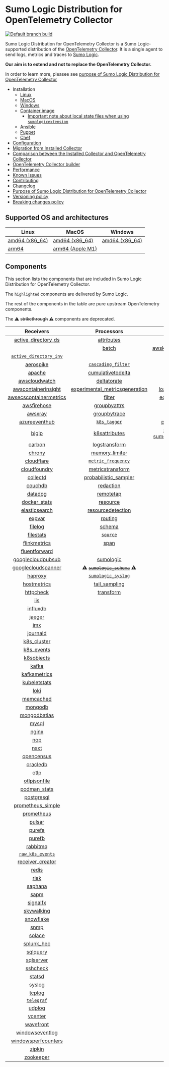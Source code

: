 # Sumo Logic Distribution for OpenTelemetry Collector

[![Default branch build](https://github.com/SumoLogic/sumologic-otel-collector/actions/workflows/dev_builds.yml/badge.svg)](https://github.com/SumoLogic/sumologic-otel-collector/actions/workflows/dev_builds.yml)

Sumo Logic Distribution for OpenTelemetry Collector is a Sumo Logic-supported distribution of the [OpenTelemetry Collector][otc_link].
It is a single agent to send logs, metrics and traces to [Sumo Logic][sumologic].

**Our aim is to extend and not to replace the OpenTelemetry Collector.**

In order to learn more, pleasee see [purpose of Sumo Logic Distribution for OpenTelemetry Collector][purpose]

[otc_link]: https://github.com/open-telemetry/opentelemetry-collector
[sumologic]: https://www.sumologic.com

- Installation
  - [Linux][linux_installation]
  - [MacOS][macos_installation]
  - [Windows][windows_installation]
  - [Container image](/docs/installation.md#container-image)
    - [Important note about local state files when using `sumologicextension`](/docs/installation.md#important-note-about-local-state-files-when-using-sumologicextension)
  - [Ansible](/docs/installation.md#ansible)
  - [Puppet](/docs/installation.md#puppet)
  - [Chef](/docs/installation.md#chef)
- [Configuration](docs/configuration.md)
- [Migration from Installed Collector](docs/migration.md)
- [Comparison between the Installed Collector and OpenTelemetry Collector](docs/comparison.md)
- [OpenTelemetry Collector builder](./otelcolbuilder/README.md)
- [Performance]
- [Known Issues][known issues]
- [Contributing](./CONTRIBUTING.md)
- [Changelog](./CHANGELOG.md)
- [Purpose of Sumo Logic Distribution for OpenTelemetry Collector][purpose]
- [Versioning policy][versioning]
- [Breaking changes policy][breaking]

[linux_installation]: https://help.sumologic.com/docs/send-data/opentelemetry-collector/install-collector-linux/
[macos_installation]: https://help.sumologic.com/docs/send-data/opentelemetry-collector/install-collector-macos/
[windows_installation]: https://help.sumologic.com/docs/send-data/opentelemetry-collector/install-collector-windows/
[performance]: https://help.sumologic.com/docs/send-data/opentelemetry-collector/#performance
[known issues]: https://help.sumologic.com/docs/send-data/opentelemetry-collector/troubleshooting-faq/#known-issues
[purpose]: https://help.sumologic.com/docs/send-data/opentelemetry-collector/sumo-logic-opentelemetry-vs-opentelemetry-upstream-relationship/
[versioning]: https://help.sumologic.com/docs/send-data/opentelemetry-collector/sumo-logic-opentelemetry-vs-opentelemetry-upstream-relationship/#versioning-policy
[breaking]: https://help.sumologic.com/docs/send-data/opentelemetry-collector/sumo-logic-opentelemetry-vs-opentelemetry-upstream-relationship/#versioning-policy

## Supported OS and architectures

| Linux                         | MacOS                         | Windows                     |
| ----------------------------- | ----------------------------- | --------------------------- |
| [amd64 (x86_64)][linux_amd64] | [amd64 (x86_64)][mac_amd64]   | [amd64 (x86_64)][win_amd64] |
| [arm64][linux_arm64]          | [arm64 (Apple M1)][mac_arm64] |                             |

[linux_amd64]: ./docs/installation.md#linux-on-amd64-x86-64
[linux_arm64]: ./docs/installation.md#linux-on-arm64
[mac_amd64]: ./docs/installation.md#macos-on-amd64-x86-64
[mac_arm64]: ./docs/installation.md#macos-on-arm64-apple-m1-x86-64
[win_amd64]: ./docs/installation.md#windows

## Components

This section lists the components that are included in Sumo Logic Distribution for OpenTelemetry Collector.

The `highlighted` components are delivered by Sumo Logic.

The rest of the components in the table are pure upstream OpenTelemetry components.

The ⚠️ ~~strikethrough~~ ⚠️ components are deprecated.

|                        Receivers                         |                          Processors                          |               Exporters                |                  Extensions                  |             Connectors              |
| :------------------------------------------------------: | :----------------------------------------------------------: | :------------------------------------: | :------------------------------------------: | :---------------------------------: |
|     [active_directory_ds][activedirectorydsreceiver]     |              [attributes][attributesprocessor]               |         [awss3][awss3exporter]         |       [asapclient][asapauthextension]        |     [forward][forwardconnector]     |
|          |                   [batch][batchprocessor]                    | [awskinesisexporter][awskinesisexporter]                                       |                                              |                                     |
|   [`active_directory_inv`][activedirectoryinvreceiver]   |                                                              |        [carbon][carbonexporter]        |             [awsproxy][awsproxy]             |       [count][countconnector]       |
|              [aerospike][aerospikereceiver]              |        [`cascading_filter`][cascadingfilterprocessor]        |         [debug][debugexporter]         |       [basicauth][basicauthextension]        |  [exceptions][exceptionsconnector]  |
|                 [apache][apachereceiver]                 |       [cumulativetodelta][cumulativetodeltaprocessor]        |          [file][fileexporter]          | [bearertokenauth][bearertokenauthextension]  |    [failover][failoverconnector]    |
|          [awscloudwatch][awscloudwatchreceiver]          |             [deltatorate][deltatorateprocessor]              |         [kafka][kafkaexporter]         |           [db_storage][dbstorage]            |  [roundrobin][roundrobinconnector]  |
|    [awscontainerinsight][awscontainerinsightreceiver]    | [experimental_metricsgeneration][metricsgenerationprocessor] | [loadbalancing][loadbalancingexporter] |      [docker_observer][dockerobserver]       |     [routing][routingconnector]     |
| [awsecscontainermetrics][awsecscontainermetricsreceiver] |                  [filter][filterprocessor]                   |      [ecs_observer][ecsobserver]       |    [servicegraph][servicegraphconnector]     |                                     |
|            [awsfirehose][awsfirehosereceiver]            |            [groupbyattrs][groupbyattrsprocessor]             |          [otlp][otlpexporter]          |     [ecs_task_observer][ecstaskobserver]     | [spanmetrics][spanmetricsconnector] |
|                [awsxray][awsxrayreceiver]                |            [groupbytrace][groupbytraceprocessor]             |      [otlphttp][otlphttpexporter]      |         [file_storage][filestorage]          |                                     |
|          [azureeventhub][azureeventhubreceiver]          |                 [`k8s_tagger`][k8sprocessor]                 |    [prometheus][prometheusexporter]    |   [headerssetter][headerssetterextension]    |                                     |
|                  [bigip][bigipreceiver]                  |           [k8sattributes][k8sattributesprocessor]            |    [sumologic] [sumologicexporter]     |     [health_check][healthcheckextension]     |                                     |
|                 [carbon][carbonreceiver]                 |           [logstransform][logstransformprocessor]            |        [syslog][syslogexporter]        |        [host_observer][hostobserver]         |                                     |
|                 [chrony][chronyreceiver]                 |           [memory_limiter][memorylimiterprocessor]           |           [nop][nopexporter]           |       [http_forwarder][httpforwarder]        |                                     |
|             [cloudflare][cloudflarereceiver]             |        [`metric_frequency`][metricfrequencyprocessor]        |                                        | [jaegerremotesampling][jaegerremotesampling] |                                     |
|           [cloudfoundry][cloudfoundryreceiver]           |        [metricstransform][metricstransformprocessor]         |                                        |         [k8s_observer][k8sobserver]          |                                     |
|               [collectd][collectdreceiver]               |    [probabilistic_sampler][probabilisticsamplerprocessor]    |                                        |                                              |                                     |
|                [couchdb][couchdbreceiver]                |               [redaction][redactionprocessor]                |                                        |  [oauth2client][oauth2clientauthextension]   |                                     |
|                [datadog][datadogreceiver]                |               [remotetap][remotetapprocessor]                |                                        |          [oidc][oidcauthextension]           |                                     |
|           [docker_stats][dockerstatsreceiver]            |                [resource][resourceprocessor]                 |                                        |           [pprof][pprofextension]            |                                     |
|          [elasticsearch][elasticsearchreceiver]          |       [resourcedetection][resourcedetectionprocessor]        |                                        |       [sigv4auth][sigv4authextension]        |                                     |
|                 [expvar][expvarreceiver]                 |                 [routing][routingprocessor]                  |                                        |      [`sumologic`][sumologicextension]       |                                     |
|                [filelog][filelogreceiver]                |                  [schema][schemaprocessor]                   |                                        |          [zpages][zpagesextension]           |                                     |
|              [filestats][filestatsreceiver]              |                 [`source`][sourceprocessor]                  |                                        |                                              |                                     |
|           [flinkmetrics][flinkmetricsreceiver]           |                    [span][spanprocessor]                     |                                        |                                              |                                     |
|          [fluentforward][fluentforwardreceiver]          |                                                              |                                        |                                              |                                     |
|      [googlecloudpubsub][googlecloudpubsubreceiver]      |               [sumologic][sumologicprocessor]                |                                        |                                              |                                     |
|     [googlecloudspanner][googlecloudspannerreceiver]     |   ⚠️ ~~[`sumologic_schema`][sumologicschemaprocessor]~~ ⚠️   |                                        |                                              |                                     |
|                [haproxy][haproxyreceiver]                |        [`sumologic_syslog`][sumologicsyslogprocessor]        |                                        |                                              |                                     |
|            [hostmetrics][hostmetricsreceiver]            |            [tail_sampling][tailsamplingprocessor]            |                                        |                                              |                                     |
|              [httpcheck][httpcheckreceiver]              |               [transform][transformprocessor]                |                                        |                                              |                                     |
|                    [iis][iisreceiver]                    |                                                              |                                        |                                              |                                     |
|               [influxdb][influxdbreceiver]               |                                                              |                                        |                                              |                                     |
|                 [jaeger][jaegerreceiver]                 |                                                              |                                        |                                              |                                     |
|                    [jmx][jmxreceiver]                    |                                                              |                                        |                                              |                                     |
|               [journald][journaldreceiver]               |                                                              |                                        |                                              |                                     |
|            [k8s_cluster][k8sclusterreceiver]             |                                                              |                                        |                                              |                                     |
|             [k8s_events][k8seventsreceiver]              |                                                              |                                        |                                              |                                     |
|             [k8sobjects][k8sobjectsreceiver]             |                                                              |                                        |                                              |                                     |
|                  [kafka][kafkareceiver]                  |                                                              |                                        |                                              |                                     |
|           [kafkametrics][kafkametricsreceiver]           |                                                              |                                        |                                              |                                     |
|           [kubeletstats][kubeletstatsreceiver]           |                                                              |                                        |                                              |                                     |
|                   [loki][lokireceiver]                   |                                                              |                                        |                                              |                                     |
|              [memcached][memcachedreceiver]              |                                                              |                                        |                                              |                                     |
|                [mongodb][mongodbreceiver]                |                                                              |                                        |                                              |                                     |
|           [mongodbatlas][mongodbatlasreceiver]           |                                                              |                                        |                                              |                                     |
|                  [mysql][mysqlreceiver]                  |                                                              |                                        |                                              |                                     |
|                  [nginx][nginxreceiver]                  |                                                              |                                        |                                              |                                     |
|                    [nop][nopreceiver]                    |                                                              |                                        |                                              |                                     |
|                   [nsxt][nsxtreceiver]                   |                                                              |                                        |                                              |                                     |
|             [opencensus][opencensusreceiver]             |                                                              |                                        |                                              |                                     |
|               [oracledb][oracledbreceiver]               |                                                              |                                        |                                              |                                     |
|                   [otlp][otlpreceiver]                   |                                                              |                                        |                                              |                                     |
|           [otlpjsonfile][otlpjsonfilereceiver]           |                                                              |                                        |                                              |                                     |
|              [podman_stats][podmanreceiver]              |                                                              |                                        |                                              |                                     |
|             [postgresql][postgresqlreceiver]             |                                                              |                                        |                                              |                                     |
|      [prometheus_simple][simpleprometheusreceiver]       |                                                              |                                        |                                              |                                     |
|             [prometheus][prometheusreceiver]             |                                                              |                                        |                                              |                                     |
|                 [pulsar][pulsarreceiver]                 |                                                              |                                        |                                              |                                     |
|                 [purefa][purefareceiver]                 |                                                              |                                        |                                              |                                     |
|                 [purefb][purefbreceiver]                 |                                                              |                                        |                                              |                                     |
|               [rabbitmq][rabbitmqreceiver]               |                                                              |                                        |                                              |                                     |
|         [`raw_k8s_events`][rawk8seventsreceiver]         |                                                              |                                        |                                              |                                     |
|           [receiver_creator][receivercreator]            |                                                              |                                        |                                              |                                     |
|                  [redis][redisreceiver]                  |                                                              |                                        |                                              |                                     |
|                   [riak][riakreceiver]                   |                                                              |                                        |                                              |                                     |
|                [saphana][saphanareceiver]                |                                                              |                                        |                                              |                                     |
|                   [sapm][sapmreceiver]                   |                                                              |                                        |                                              |                                     |
|               [signalfx][signalfxreceiver]               |                                                              |                                        |                                              |                                     |
|             [skywalking][skywalkingreceiver]             |                                                              |                                        |                                              |                                     |
|              [snowflake][snowflakereceiver]              |                                                              |                                        |                                              |                                     |
|                   [snmp][snmpreceiver]                   |                                                              |                                        |                                              |                                     |
|                 [solace][solacereceiver]                 |                                                              |                                        |                                              |                                     |
|             [splunk_hec][splunkhecreceiver]              |                                                              |                                        |                                              |                                     |
|               [sqlquery][sqlqueryreceiver]               |                                                              |                                        |                                              |                                     |
|              [sqlserver][sqlserverreceiver]              |                                                              |                                        |                                              |                                     |
|               [sshcheck][sshcheckreceiver]               |                                                              |                                        |                                              |                                     |
|                 [statsd][statsdreceiver]                 |                                                              |                                        |                                              |                                     |
|                 [syslog][syslogreceiver]                 |                                                              |                                        |                                              |                                     |
|                 [tcplog][tcplogreceiver]                 |                                                              |                                        |                                              |                                     |
|              [`telegraf`][telegrafreceiver]              |                                                              |                                        |                                              |                                     |
|                 [udplog][udplogreceiver]                 |                                                              |                                        |                                              |                                     |
|                [vcenter][vcenterreceiver]                |                                                              |                                        |                                              |                                     |
|              [wavefront][wavefrontreceiver]              |                                                              |                                        |                                              |                                     |
|        [windowseventlog][windowseventlogreceiver]        |                                                              |                                        |                                              |                                     |
|    [windowsperfcounters][windowsperfcountersreceiver]    |                                                              |                                        |                                              |                                     |
|                 [zipkin][zipkinreceiver]                 |                                                              |                                        |                                              |                                     |
|              [zookeeper][zookeeperreceiver]              |                                                              |                                        |                                              |                                     |

[activedirectorydsreceiver]: https://github.com/open-telemetry/opentelemetry-collector-contrib/tree/v0.114.0/receiver/activedirectorydsreceiver
[activedirectoryinvreceiver]: ./pkg/receiver/activedirectoryinvreceiver
[aerospikereceiver]: https://github.com/open-telemetry/opentelemetry-collector-contrib/tree/v0.114.0/receiver/aerospikereceiver
[apachereceiver]: https://github.com/open-telemetry/opentelemetry-collector-contrib/tree/v0.114.0/receiver/apachereceiver
[awscloudwatchreceiver]: https://github.com/open-telemetry/opentelemetry-collector-contrib/tree/v0.114.0/receiver/awscloudwatchreceiver
[awscontainerinsightreceiver]: https://github.com/open-telemetry/opentelemetry-collector-contrib/tree/v0.114.0/receiver/awscontainerinsightreceiver
[awsecscontainermetricsreceiver]: https://github.com/open-telemetry/opentelemetry-collector-contrib/tree/v0.114.0/receiver/awsecscontainermetricsreceiver
[awsfirehosereceiver]: https://github.com/open-telemetry/opentelemetry-collector-contrib/tree/v0.114.0/receiver/awsfirehosereceiver
[awsxrayreceiver]: https://github.com/open-telemetry/opentelemetry-collector-contrib/tree/v0.114.0/receiver/awsxrayreceiver
[azureeventhubreceiver]: https://github.com/open-telemetry/opentelemetry-collector-contrib/tree/v0.114.0/receiver/azureeventhubreceiver
[bigipreceiver]: https://github.com/open-telemetry/opentelemetry-collector-contrib/tree/v0.114.0/receiver/bigipreceiver
[carbonreceiver]: https://github.com/open-telemetry/opentelemetry-collector-contrib/tree/v0.114.0/receiver/carbonreceiver
[chronyreceiver]: https://github.com/open-telemetry/opentelemetry-collector-contrib/tree/v0.114.0/receiver/chronyreceiver
[cloudfoundryreceiver]: https://github.com/open-telemetry/opentelemetry-collector-contrib/tree/v0.114.0/receiver/cloudfoundryreceiver
[cloudflarereceiver]: https://github.com/open-telemetry/opentelemetry-collector-contrib/tree/v0.114.0/receiver/cloudflarereceiver
[collectdreceiver]: https://github.com/open-telemetry/opentelemetry-collector-contrib/tree/v0.114.0/receiver/collectdreceiver
[couchdbreceiver]: https://github.com/open-telemetry/opentelemetry-collector-contrib/tree/v0.114.0/receiver/couchdbreceiver
[datadogreceiver]: https://github.com/open-telemetry/opentelemetry-collector-contrib/tree/v0.114.0/receiver/datadogreceiver
[dockerstatsreceiver]: https://github.com/open-telemetry/opentelemetry-collector-contrib/tree/v0.114.0/receiver/dockerstatsreceiver
[elasticsearchreceiver]: https://github.com/open-telemetry/opentelemetry-collector-contrib/tree/v0.114.0/receiver/elasticsearchreceiver
[expvarreceiver]: https://github.com/open-telemetry/opentelemetry-collector-contrib/tree/v0.114.0/receiver/expvarreceiver
[filelogreceiver]: https://github.com/open-telemetry/opentelemetry-collector-contrib/tree/v0.114.0/receiver/filelogreceiver
[filestatsreceiver]: https://github.com/open-telemetry/opentelemetry-collector-contrib/tree/v0.114.0/receiver/filestatsreceiver
[flinkmetricsreceiver]: https://github.com/open-telemetry/opentelemetry-collector-contrib/tree/v0.114.0/receiver/flinkmetricsreceiver
[fluentforwardreceiver]: https://github.com/open-telemetry/opentelemetry-collector-contrib/tree/v0.114.0/receiver/fluentforwardreceiver
[googlecloudpubsubreceiver]: https://github.com/open-telemetry/opentelemetry-collector-contrib/tree/v0.114.0/receiver/googlecloudpubsubreceiver
[googlecloudspannerreceiver]: https://github.com/open-telemetry/opentelemetry-collector-contrib/tree/v0.114.0/receiver/googlecloudspannerreceiver
[haproxyreceiver]: https://github.com/open-telemetry/opentelemetry-collector-contrib/tree/v0.114.0/receiver/haproxyreceiver
[hostmetricsreceiver]: https://github.com/open-telemetry/opentelemetry-collector-contrib/tree/v0.114.0/receiver/hostmetricsreceiver
[httpcheckreceiver]: https://github.com/open-telemetry/opentelemetry-collector-contrib/tree/v0.114.0/receiver/httpcheckreceiver
[iisreceiver]: https://github.com/open-telemetry/opentelemetry-collector-contrib/tree/v0.114.0/receiver/iisreceiver
[influxdbreceiver]: https://github.com/open-telemetry/opentelemetry-collector-contrib/tree/v0.114.0/receiver/influxdbreceiver
[jaegerreceiver]: https://github.com/open-telemetry/opentelemetry-collector-contrib/tree/v0.114.0/receiver/jaegerreceiver
[jmxreceiver]: https://github.com/open-telemetry/opentelemetry-collector-contrib/tree/v0.114.0/receiver/jmxreceiver
[journaldreceiver]: https://github.com/open-telemetry/opentelemetry-collector-contrib/tree/v0.114.0/receiver/journaldreceiver
[k8sclusterreceiver]: https://github.com/open-telemetry/opentelemetry-collector-contrib/tree/v0.114.0/receiver/k8sclusterreceiver
[k8seventsreceiver]: https://github.com/open-telemetry/opentelemetry-collector-contrib/tree/v0.114.0/receiver/k8seventsreceiver
[k8sobjectsreceiver]: https://github.com/open-telemetry/opentelemetry-collector-contrib/tree/v0.114.0/receiver/k8sobjectsreceiver
[kafkareceiver]: https://github.com/open-telemetry/opentelemetry-collector-contrib/tree/v0.114.0/receiver/kafkareceiver
[kafkametricsreceiver]: https://github.com/open-telemetry/opentelemetry-collector-contrib/tree/v0.114.0/receiver/kafkametricsreceiver
[kubeletstatsreceiver]: https://github.com/open-telemetry/opentelemetry-collector-contrib/tree/v0.114.0/receiver/kubeletstatsreceiver
[lokireceiver]: https://github.com/open-telemetry/opentelemetry-collector-contrib/tree/v0.114.0/receiver/lokireceiver
[memcachedreceiver]: https://github.com/open-telemetry/opentelemetry-collector-contrib/tree/v0.114.0/receiver/memcachedreceiver
[mongodbreceiver]: https://github.com/open-telemetry/opentelemetry-collector-contrib/tree/v0.114.0/receiver/mongodbreceiver
[mongodbatlasreceiver]: https://github.com/open-telemetry/opentelemetry-collector-contrib/tree/v0.114.0/receiver/mongodbatlasreceiver
[mysqlreceiver]: https://github.com/open-telemetry/opentelemetry-collector-contrib/tree/v0.114.0/receiver/mysqlreceiver
[nginxreceiver]: https://github.com/open-telemetry/opentelemetry-collector-contrib/tree/v0.114.0/receiver/nginxreceiver
[nopreceiver]: https://github.com/open-telemetry/opentelemetry-collector/tree/v0.114.0/receiver/nopreceiver
[nsxtreceiver]: https://github.com/open-telemetry/opentelemetry-collector-contrib/tree/v0.114.0/receiver/nsxtreceiver
[opencensusreceiver]: https://github.com/open-telemetry/opentelemetry-collector-contrib/tree/v0.114.0/receiver/opencensusreceiver
[oracledbreceiver]: https://github.com/open-telemetry/opentelemetry-collector-contrib/tree/v0.114.0/receiver/oracledbreceiver
[otlpreceiver]: https://github.com/open-telemetry/opentelemetry-collector/tree/v0.114.0/receiver/otlpreceiver
[otlpjsonfilereceiver]: https://github.com/open-telemetry/opentelemetry-collector-contrib/tree/v0.114.0/receiver/otlpjsonfilereceiver
[podmanreceiver]: https://github.com/open-telemetry/opentelemetry-collector-contrib/tree/v0.114.0/receiver/podmanreceiver
[postgresqlreceiver]: https://github.com/open-telemetry/opentelemetry-collector-contrib/tree/v0.114.0/receiver/postgresqlreceiver
[simpleprometheusreceiver]: https://github.com/open-telemetry/opentelemetry-collector-contrib/tree/v0.114.0/receiver/simpleprometheusreceiver
[prometheusreceiver]: https://github.com/open-telemetry/opentelemetry-collector-contrib/tree/v0.114.0/receiver/prometheusreceiver
[pulsarreceiver]: https://github.com/open-telemetry/opentelemetry-collector-contrib/tree/v0.114.0/receiver/pulsarreceiver
[purefareceiver]: https://github.com/open-telemetry/opentelemetry-collector-contrib/tree/v0.114.0/receiver/purefareceiver
[purefbreceiver]: https://github.com/open-telemetry/opentelemetry-collector-contrib/tree/v0.114.0/receiver/purefbreceiver
[rabbitmqreceiver]: https://github.com/open-telemetry/opentelemetry-collector-contrib/tree/v0.114.0/receiver/rabbitmqreceiver
[rawk8seventsreceiver]: ./pkg/receiver/rawk8seventsreceiver
[receivercreator]: https://github.com/open-telemetry/opentelemetry-collector-contrib/tree/v0.114.0/receiver/receivercreator
[redisreceiver]: https://github.com/open-telemetry/opentelemetry-collector-contrib/tree/v0.114.0/receiver/redisreceiver
[riakreceiver]: https://github.com/open-telemetry/opentelemetry-collector-contrib/tree/v0.114.0/receiver/riakreceiver
[saphanareceiver]: https://github.com/open-telemetry/opentelemetry-collector-contrib/tree/v0.114.0/receiver/saphanareceiver
[sapmreceiver]: https://github.com/open-telemetry/opentelemetry-collector-contrib/tree/v0.114.0/receiver/sapmreceiver
[signalfxreceiver]: https://github.com/open-telemetry/opentelemetry-collector-contrib/tree/v0.114.0/receiver/signalfxreceiver
[skywalkingreceiver]: https://github.com/open-telemetry/opentelemetry-collector-contrib/tree/v0.114.0/receiver/skywalkingreceiver
[snmpreceiver]: https://github.com/open-telemetry/opentelemetry-collector-contrib/tree/v0.114.0/receiver/snmpreceiver
[snowflakereceiver]: https://github.com/open-telemetry/opentelemetry-collector-contrib/tree/v0.114.0/receiver/snowflakereceiver
[solacereceiver]: https://github.com/open-telemetry/opentelemetry-collector-contrib/tree/v0.114.0/receiver/solacereceiver
[splunkhecreceiver]: https://github.com/open-telemetry/opentelemetry-collector-contrib/tree/v0.114.0/receiver/splunkhecreceiver
[sqlqueryreceiver]: https://github.com/open-telemetry/opentelemetry-collector-contrib/tree/v0.114.0/receiver/sqlqueryreceiver
[sqlserverreceiver]: https://github.com/open-telemetry/opentelemetry-collector-contrib/tree/v0.114.0/receiver/sqlserverreceiver
[sshcheckreceiver]: https://github.com/open-telemetry/opentelemetry-collector-contrib/tree/v0.114.0/receiver/sshcheckreceiver
[statsdreceiver]: https://github.com/open-telemetry/opentelemetry-collector-contrib/tree/v0.114.0/receiver/statsdreceiver
[syslogreceiver]: https://github.com/open-telemetry/opentelemetry-collector-contrib/tree/v0.114.0/receiver/syslogreceiver
[tcplogreceiver]: https://github.com/open-telemetry/opentelemetry-collector-contrib/tree/v0.114.0/receiver/tcplogreceiver
[telegrafreceiver]: ./pkg/receiver/telegrafreceiver
[udplogreceiver]: https://github.com/open-telemetry/opentelemetry-collector-contrib/tree/v0.114.0/receiver/udplogreceiver
[vcenterreceiver]: https://github.com/open-telemetry/opentelemetry-collector-contrib/tree/v0.114.0/receiver/vcenterreceiver
[wavefrontreceiver]: https://github.com/open-telemetry/opentelemetry-collector-contrib/tree/v0.114.0/receiver/wavefrontreceiver
[windowseventlogreceiver]: https://github.com/open-telemetry/opentelemetry-collector-contrib/tree/v0.114.0/receiver/windowseventlogreceiver
[windowsperfcountersreceiver]: https://github.com/open-telemetry/opentelemetry-collector-contrib/tree/v0.114.0/receiver/windowsperfcountersreceiver
[zipkinreceiver]: https://github.com/open-telemetry/opentelemetry-collector-contrib/tree/v0.114.0/receiver/zipkinreceiver
[zookeeperreceiver]: https://github.com/open-telemetry/opentelemetry-collector-contrib/tree/v0.114.0/receiver/zookeeperreceiver
[attributesprocessor]: https://github.com/open-telemetry/opentelemetry-collector-contrib/tree/v0.114.0/processor/attributesprocessor
[batchprocessor]: https://github.com/open-telemetry/opentelemetry-collector/tree/v0.114.0/processor/batchprocessor
[cascadingfilterprocessor]: ./pkg/processor/cascadingfilterprocessor
[cumulativetodeltaprocessor]: https://github.com/open-telemetry/opentelemetry-collector-contrib/tree/v0.114.0/processor/cumulativetodeltaprocessor
[deltatorateprocessor]: https://github.com/open-telemetry/opentelemetry-collector-contrib/tree/v0.114.0/processor/deltatorateprocessor
[metricsgenerationprocessor]: https://github.com/open-telemetry/opentelemetry-collector-contrib/tree/v0.114.0/processor/metricsgenerationprocessor
[filterprocessor]: https://github.com/open-telemetry/opentelemetry-collector-contrib/tree/v0.114.0/processor/filterprocessor
[groupbyattrsprocessor]: https://github.com/open-telemetry/opentelemetry-collector-contrib/tree/v0.114.0/processor/groupbyattrsprocessor
[groupbytraceprocessor]: https://github.com/open-telemetry/opentelemetry-collector-contrib/tree/v0.114.0/processor/groupbytraceprocessor
[k8sprocessor]: ./pkg/processor/k8sprocessor
[k8sattributesprocessor]: https://github.com/open-telemetry/opentelemetry-collector-contrib/tree/v0.114.0/processor/k8sattributesprocessor
[logstransformprocessor]: https://github.com/open-telemetry/opentelemetry-collector-contrib/tree/v0.114.0/processor/logstransformprocessor
[memorylimiterprocessor]: https://github.com/open-telemetry/opentelemetry-collector/tree/v0.114.0/processor/memorylimiterprocessor
[metricfrequencyprocessor]: ./pkg/processor/metricfrequencyprocessor
[metricstransformprocessor]: https://github.com/open-telemetry/opentelemetry-collector-contrib/tree/v0.114.0/processor/metricstransformprocessor
[probabilisticsamplerprocessor]: https://github.com/open-telemetry/opentelemetry-collector-contrib/tree/v0.114.0/processor/probabilisticsamplerprocessor
[redactionprocessor]: https://github.com/open-telemetry/opentelemetry-collector-contrib/tree/v0.114.0/processor/redactionprocessor
[remotetapprocessor]: https://github.com/open-telemetry/opentelemetry-collector-contrib/tree/v0.114.0/processor/remotetapprocessor
[resourceprocessor]: https://github.com/open-telemetry/opentelemetry-collector-contrib/tree/v0.114.0/processor/resourceprocessor
[resourcedetectionprocessor]: https://github.com/open-telemetry/opentelemetry-collector-contrib/tree/v0.114.0/processor/resourcedetectionprocessor
[routingprocessor]: https://github.com/open-telemetry/opentelemetry-collector-contrib/tree/v0.114.0/processor/routingprocessor
[schemaprocessor]: https://github.com/open-telemetry/opentelemetry-collector-contrib/tree/v0.114.0/processor/schemaprocessor
[sourceprocessor]: ./pkg/processor/sourceprocessor
[spanprocessor]: https://github.com/open-telemetry/opentelemetry-collector-contrib/tree/v0.114.0/processor/spanprocessor
[sumologicprocessor]: https://github.com/open-telemetry/opentelemetry-collector-contrib/tree/v0.114.0/processor/sumologicprocessor
[sumologicschemaprocessor]: ./pkg/processor/sumologicschemaprocessor
[sumologicsyslogprocessor]: ./pkg/processor/sumologicsyslogprocessor
[tailsamplingprocessor]: https://github.com/open-telemetry/opentelemetry-collector-contrib/tree/v0.114.0/processor/tailsamplingprocessor
[transformprocessor]: https://github.com/open-telemetry/opentelemetry-collector-contrib/tree/v0.114.0/processor/transformprocessor
[awss3exporter]: https://github.com/open-telemetry/opentelemetry-collector-contrib/tree/v0.114.0/exporter/awss3exporter
[awskinesisexporter]: https://github.com/open-telemetry/opentelemetry-collector-contrib/tree/v0.114.0/exporter/awskinesisexporter
[carbonexporter]: https://github.com/open-telemetry/opentelemetry-collector-contrib/tree/v0.114.0/exporter/carbonexporter
[debugexporter]: https://github.com/open-telemetry/opentelemetry-collector/tree/v0.114.0/exporter/debugexporter
[fileexporter]: https://github.com/open-telemetry/opentelemetry-collector-contrib/tree/v0.114.0/exporter/fileexporter
[kafkaexporter]: https://github.com/open-telemetry/opentelemetry-collector-contrib/tree/v0.114.0/exporter/kafkaexporter
[loadbalancingexporter]: https://github.com/open-telemetry/opentelemetry-collector-contrib/tree/v0.114.0/exporter/loadbalancingexporter
[nopexporter]: https://github.com/open-telemetry/opentelemetry-collector/tree/v0.114.0/exporter/nopexporter
[otlpexporter]: https://github.com/open-telemetry/opentelemetry-collector/tree/v0.114.0/exporter/otlpexporter
[otlphttpexporter]: https://github.com/open-telemetry/opentelemetry-collector/tree/v0.114.0/exporter/otlphttpexporter
[prometheusexporter]: https://github.com/open-telemetry/opentelemetry-collector-contrib/tree/v0.114.0/exporter/prometheusexporter
[sumologicexporter]: https://github.com/open-telemetry/opentelemetry-collector-contrib/tree/v0.114.0/exporter/sumologicexporter
[syslogexporter]: https://github.com/open-telemetry/opentelemetry-collector-contrib/tree/v0.114.0/exporter/syslogexporter
[asapauthextension]: https://github.com/open-telemetry/opentelemetry-collector-contrib/tree/v0.114.0/extension/asapauthextension
[awsproxy]: https://github.com/open-telemetry/opentelemetry-collector-contrib/tree/v0.114.0/extension/awsproxy
[basicauthextension]: https://github.com/open-telemetry/opentelemetry-collector-contrib/tree/v0.114.0/extension/basicauthextension
[bearertokenauthextension]: https://github.com/open-telemetry/opentelemetry-collector-contrib/tree/v0.114.0/extension/bearertokenauthextension
[dbstorage]: https://github.com/open-telemetry/opentelemetry-collector-contrib/tree/v0.114.0/extension/storage/dbstorage
[dockerobserver]: https://github.com/open-telemetry/opentelemetry-collector-contrib/tree/v0.114.0/extension/observer/dockerobserver
[ecsobserver]: https://github.com/open-telemetry/opentelemetry-collector-contrib/tree/v0.114.0/extension/observer/ecsobserver
[ecstaskobserver]: https://github.com/open-telemetry/opentelemetry-collector-contrib/tree/v0.114.0/extension/observer/ecstaskobserver
[filestorage]: https://github.com/open-telemetry/opentelemetry-collector-contrib/tree/v0.114.0/extension/storage/filestorage
[headerssetterextension]: https://github.com/open-telemetry/opentelemetry-collector-contrib/tree/v0.114.0/extension/headerssetterextension
[healthcheckextension]: https://github.com/open-telemetry/opentelemetry-collector-contrib/tree/v0.114.0/extension/healthcheckextension
[hostobserver]: https://github.com/open-telemetry/opentelemetry-collector-contrib/tree/v0.114.0/extension/observer/hostobserver
[httpforwarder]: https://github.com/open-telemetry/opentelemetry-collector-contrib/tree/v0.114.0/extension/httpforwarderextension
[jaegerremotesampling]: https://github.com/open-telemetry/opentelemetry-collector-contrib/tree/v0.114.0/extension/jaegerremotesampling
[k8sobserver]: https://github.com/open-telemetry/opentelemetry-collector-contrib/tree/v0.114.0/extension/observer/k8sobserver
[oauth2clientauthextension]: https://github.com/open-telemetry/opentelemetry-collector-contrib/tree/v0.114.0/extension/oauth2clientauthextension
[oidcauthextension]: https://github.com/open-telemetry/opentelemetry-collector-contrib/tree/v0.114.0/extension/oidcauthextension
[pprofextension]: https://github.com/open-telemetry/opentelemetry-collector-contrib/tree/v0.114.0/extension/pprofextension
[sigv4authextension]: https://github.com/open-telemetry/opentelemetry-collector-contrib/tree/v0.114.0/extension/sigv4authextension
[sumologicextension]: ./pkg/extension/sumologicextension
[zpagesextension]: https://github.com/open-telemetry/opentelemetry-collector/tree/v0.114.0/extension/zpagesextension
[forwardconnector]: https://github.com/open-telemetry/opentelemetry-collector/tree/v0.114.0/connector/forwardconnector
[countconnector]: https://github.com/open-telemetry/opentelemetry-collector-contrib/tree/v0.114.0/connector/countconnector
[failoverconnector]: https://github.com/open-telemetry/opentelemetry-collector-contrib/tree/v0.114.0/connector/failoverconnector
[exceptionsconnector]: https://github.com/open-telemetry/opentelemetry-collector-contrib/tree/v0.114.0/connector/exceptionsconnector
[roundrobinconnector]: https://github.com/open-telemetry/opentelemetry-collector-contrib/tree/v0.114.0/connector/roundrobinconnector
[routingconnector]: https://github.com/open-telemetry/opentelemetry-collector-contrib/tree/v0.114.0/connector/routingconnector
[servicegraphconnector]: https://github.com/open-telemetry/opentelemetry-collector-contrib/tree/v0.114.0/connector/servicegraphconnector
[spanmetricsconnector]: https://github.com/open-telemetry/opentelemetry-collector-contrib/tree/v0.114.0/connector/spanmetricsconnector
